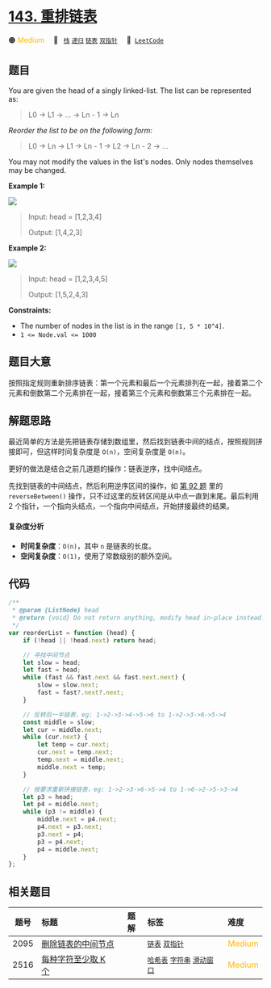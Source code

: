 # [143. 重排链表](https://leetcode.com/problems/reorder-list)

🟠 <font color=#ffb800>Medium</font>&emsp; 🔖&ensp; [`栈`](/tag/stack.md) [`递归`](/tag/recursion.md) [`链表`](/tag/linked-list.md) [`双指针`](/tag/two-pointers.md)&emsp; 🔗&ensp;[`LeetCode`](https://leetcode.com/problems/reorder-list)

## 题目

You are given the head of a singly linked-list. The list can be represented
as:

> L0 -> L1 -> … -> Ln - 1 -> Ln

_Reorder the list to be on the following form:_

> L0 -> Ln -> L1 -> Ln - 1 -> L2 -> Ln - 2 -> …

You may not modify the values in the list's nodes. Only nodes themselves may
be changed.

**Example 1:**

![](https://assets.leetcode.com/uploads/2021/03/04/reorder1linked-list.jpg)

> Input: head = [1,2,3,4]
>
> Output: [1,4,2,3]

**Example 2:**

![](https://assets.leetcode.com/uploads/2021/03/09/reorder2-linked-list.jpg)

> Input: head = [1,2,3,4,5]
>
> Output: [1,5,2,4,3]

**Constraints:**

- The number of nodes in the list is in the range `[1, 5 * 10^4]`.
- `1 <= Node.val <= 1000`

## 题目大意

按照指定规则重新排序链表：第一个元素和最后一个元素排列在一起，接着第二个元素和倒数第二个元素排在一起，接着第三个元素和倒数第三个元素排在一起。

## 解题思路

最近简单的方法是先把链表存储到数组里，然后找到链表中间的结点，按照规则拼接即可，但这样时间复杂度是 `O(n)`，空间复杂度是 `O(n)`。

更好的做法是结合之前几道题的操作：链表逆序，找中间结点。

先找到链表的中间结点，然后利用逆序区间的操作，如 [第 92 题](./0092.md) 里的 `reverseBetween()` 操作，只不过这里的反转区间是从中点一直到末尾。最后利用 2 个指针，一个指向头结点，一个指向中间结点，开始拼接最终的结果。

#### 复杂度分析

- **时间复杂度**：`O(n)`，其中 `n` 是链表的长度。
- **空间复杂度**：`O(1)`，使用了常数级别的额外空间。

## 代码

```javascript
/**
 * @param {ListNode} head
 * @return {void} Do not return anything, modify head in-place instead.
 */
var reorderList = function (head) {
	if (!head || !head.next) return head;

	// 寻找中间节点
	let slow = head;
	let fast = head;
	while (fast && fast.next && fast.next.next) {
		slow = slow.next;
		fast = fast?.next?.next;
	}

	// 反转后一半链表，eg: 1->2->3->4->5->6 to 1->2->3->6->5->4
	const middle = slow;
	let cur = middle.next;
	while (cur.next) {
		let temp = cur.next;
		cur.next = temp.next;
		temp.next = middle.next;
		middle.next = temp;
	}

	// 按要求重新拼接链表，eg: 1->2->3->6->5->4 to 1->6->2->5->3->4
	let p3 = head;
	let p4 = middle.next;
	while (p3 != middle) {
		middle.next = p4.next;
		p4.next = p3.next;
		p3.next = p4;
		p3 = p4.next;
		p4 = middle.next;
	}
};
```

## 相关题目

<!-- prettier-ignore -->
| 题号 | 标题 | 题解 | 标签 | 难度 |
| :------: | :------ | :------: | :------ | :------ |
| 2095 | [删除链表的中间节点](https://leetcode.com/problems/delete-the-middle-node-of-a-linked-list) |  |  [`链表`](/tag/linked-list.md) [`双指针`](/tag/two-pointers.md) | <font color=#ffb800>Medium</font> |
| 2516 | [每种字符至少取 K 个](https://leetcode.com/problems/take-k-of-each-character-from-left-and-right) |  |  [`哈希表`](/tag/hash-table.md) [`字符串`](/tag/string.md) [`滑动窗口`](/tag/sliding-window.md) | <font color=#ffb800>Medium</font> |